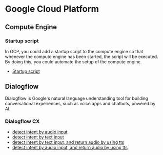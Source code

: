 # Google Cloud Platform

## Compute Engine

### Startup script

In GCP, you could add a startup script to the compute engine so that whenever the compute engine has been started, the script will be executed. By doing this, you could automate the setup of the compute engine.

- [Startup script](./compute_engine/gcp_startup_script.sh)

## Dialogflow

Dialogflow is Google's natural language understanding tool for building conversational experiences, such as voice apps and chatbots, powered by AI.

### Dialogflow CX

- [detect intent by audio input](./dialogflow/dialoglow-cx/detect_intent_audio.py)
- [detect intent by text input](./dialoglow/dialoglow-cx/detect_intent.py)
- [detect intent by text input, and return audio by using tts](./dialogflow/dialoglow-cx/detect_intent_tts.py)
- [detect intent by audio input, and return audio by using tts](./dialogflow/dialoglow-cx/detect_intent_sts.py)
